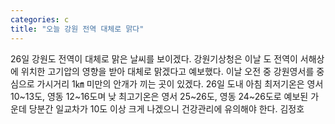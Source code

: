 ```yaml
---
categories: c
title: "오늘 강원 전역 대체로 맑다"
---
```

26일 강원도 전역이 대체로 맑은 날씨를 보이겠다. 강원기상청은 이날 도 전역이 서해상에 위치한 고기압의 영향을 받아 대체로 맑겠다고 예보했다. 이날 오전 중 강원영서를 중심으로 가시거리 1㎞ 미만의 안개가 끼는 곳이 있겠다. 26일 도내 아침 최저기온은 영서 10~13도, 영동 12~16도며 낮 최고기온은 영서 25~26도, 영동 24~26도로 예보된 가운데 당분간 일교차가 10도 이상 크게 나겠으니 건강관리에 유의해야 한다. 김정호